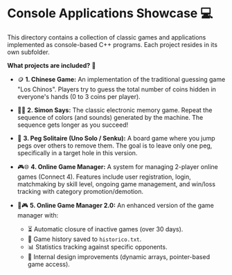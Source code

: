 <!-- filepath: c:\Users\Jona_\Documents\GitHub\CPlusPlus\Console Applications\README.md -->

**Console Applications Showcase** 💻
=================================

This directory contains a collection of classic games and applications implemented as console-based C++ programs. Each project resides in its own subfolder.

**What projects are included?** 🤔

*   🪙 **1. Chinese Game:** An implementation of the traditional guessing game "Los Chinos". Players try to guess the total number of coins hidden in everyone's hands (0 to 3 coins per player).

*   🧠🌈 **2. Simon Says:** The classic electronic memory game. Repeat the sequence of colors (and sounds) generated by the machine. The sequence gets longer as you succeed!

*   🧩 **3. Peg Solitaire (Uno Solo / Senku):** A board game where you jump pegs over others to remove them. The goal is to leave only one peg, specifically in a target hole in this version.

*   🎮🌐 **4. Online Game Manager:** A system for managing 2-player online games (Connect 4). Features include user registration, login, matchmaking by skill level, ongoing game management, and win/loss tracking with category promotion/demotion.

*   🚀🎮 **5. Online Game Manager 2.0:** An enhanced version of the game manager with:
    *   ⏳ Automatic closure of inactive games (over 30 days).
    *   📜 Game history saved to `historico.txt`.
    *   📊 Statistics tracking against specific opponents.
    *   🔧 Internal design improvements (dynamic arrays, pointer-based game access).